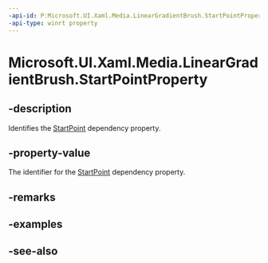 ```yaml
---
-api-id: P:Microsoft.UI.Xaml.Media.LinearGradientBrush.StartPointProperty
-api-type: winrt property
---
```


<!-- Property syntax
public Windows.UI.Xaml.DependencyProperty StartPointProperty { get; }
-->

# Microsoft.UI.Xaml.Media.LinearGradientBrush.StartPointProperty

## -description
Identifies the [StartPoint](lineargradientbrush_startpoint.md) dependency property.

## -property-value
The identifier for the [StartPoint](lineargradientbrush_startpoint.md) dependency property.

## -remarks

## -examples

## -see-also
